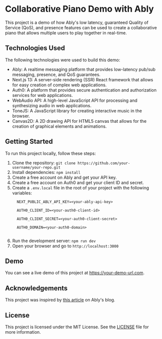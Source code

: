 <h1>Collaborative Piano Demo with Ably</h1>
<p>This project is a demo of how Ably's low latency, guaranteed Quality of Service (QoS), and presence features can be used to create a collaborative piano that allows multiple users to play together in real-time.</p>
<h2>Technologies Used</h2>
<p>The following technologies were used to build this demo:</p>
<ul>
  <li>Ably: A realtime messaging platform that provides low-latency pub/sub messaging, presence, and QoS guarantees.</li>
  <li>Next.js 13: A server-side rendering (SSR) React framework that allows for easy creation of complex web applications.</li>
  <li>Auth0: A platform that provides secure authentication and authorization services for web applications.</li>
  <li>WebAudio API: A high-level JavaScript API for processing and synthesizing audio in web applications.</li>
  <li>ToneJS: A JavaScript library for creating interactive music in the browser.</li>
  <li>Canvas2D: A 2D drawing API for HTML5 canvas that allows for the creation of graphical elements and animations.</li>
</ul>
<h2>Getting Started</h2>
<p>To run this project locally, follow these steps:</p>
<ol>
  <li>Clone the repository: <code>git clone https://github.com/your-username/your-repo.git</code></li>
  <li>Install dependencies: <code>npm install</code></li>
  <li>Create a free account on Ably and get your API key.</li>
  <li>Create a free account on Auth0 and get your client ID and secret.</li>
  <li>Create a <code>.env.local</code> file in the root of your project with the following variables:</li>
  <code>
  NEXT_PUBLIC_ABLY_API_KEY=&lt;your-ably-api-key&gt;<br>
  AUTH0_CLIENT_ID=&lt;your-auth0-client-id&gt;<br>
  AUTH0_CLIENT_SECRET=&lt;your-auth0-client-secret&gt;<br>
  AUTH0_DOMAIN=&lt;your-auth0-domain&gt;<br>
  </code>
  <li>Run the development server: <code>npm run dev</code></li>
  <li>Open your browser and go to <code>http://localhost:3000</code></li>
</ol>
<h2>Demo</h2>
<p>You can see a live demo of this project at <a href="https://your-demo-url.com">https://your-demo-url.com</a>.</p>
<h2>Acknowledgements</h2>
<p>This project was inspired by <a href="https://www.ably.io/blog/ably-powered-collaborative-piano/">this article</a> on Ably's blog.</p>
<h2>License</h2>
<p>This project is licensed under the MIT License. See the <a href="LICENSE">LICENSE</a> file for more information.</p>



